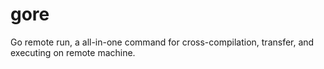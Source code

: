 # gore
Go remote run, a all-in-one command for cross-compilation, transfer, and executing on remote machine.
